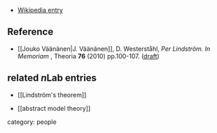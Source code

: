 

* [Wikipedia entry](http://en.wikipedia.org/wiki/Per_Lindstr&#246;m)

## Reference

* [[Jouko Väänänen|J. Väänänen]], D. Westerståhl, _Per Lindström. In Memoriam_ , Theoria **76** (2010) pp.100-107.  ([draft](https://www.philosophy.su.se/polopoly_fs/1.165920.1391721234!/menu/standard/file/2010%20PelleInMemoriam.pdf))

## related $n$Lab entries

* [[Lindström's theorem]]

* [[abstract model theory]]

category: people

